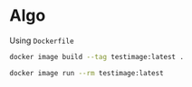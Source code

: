 # Algo

Using `Dockerfile`

```bash
docker image build --tag testimage:latest .

docker image run --rm testimage:latest
```
